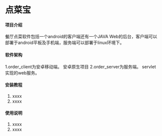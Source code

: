 # 点菜宝

#### 项目介绍
餐厅点菜软件包括一个android的客户端还有一个JAVA Web的后台，客户端可以部署于android平板及手机端，服务端可以部署于linux环境下。

#### 软件架构
1.order_client为安卓移动端。
  安卓原生项目
2.order_server为服务端。
  servlet实现的web服务。


#### 安装教程

1. xxxx
2. xxxx


#### 使用说明

1. xxxx
2. xxxx




